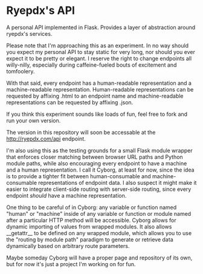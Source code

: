 Ryepdx's API
===

A personal API implemented in Flask. Provides a layer of abstraction around ryepdx's services.

Please note that I'm approaching this as an experiment. In no way should you expect my personal API to stay static for very long, nor should you ever expect it to be pretty or elegant. I reserve the right to change endpoints all willy-nilly, especially during caffeine-fueled bouts of excitement and tomfoolery.

With that said, every endpoint has a human-readable representation and a machine-readable representation. Human-readable representations can be requested by affixing .html to an endpoint name and machine-readable representations can be requested by affixing .json.

If you think this experiment sounds like loads of fun, feel free to fork and run your own version.

The version in this repository will soon be accessable at the http://ryepdx.com/api endpoint.

I'm also using this as the testing grounds for a small Flask module wrapper that enforces closer matching between browser URL paths and Python module paths, while also encouraging every endpoint to have a machine and a human representation. I call it Cyborg, at least for now, since the idea is to provide a tighter fit between human-consumable and machine-consumable representations of endpoint data. I also suspect it might make it easier to integrate client-side routing with server-side routing, since every endpoint *should* have a machine representation.

One thing to be careful of in Cyborg: any variable or function named "human" or "machine" inside of any variable or function or module named after a particular HTTP method will be accessible. Cyborg allows for dynamic importing of values from wrapped modules. It also allows \_\_getattr\_\_ to be defined on any wrapped module, which allows you to use the "routing by module path" paradigm to generate or retrieve data dynamically based on arbitrary route parameters.

Maybe someday Cyborg will have a proper page and repository of its own, but for now it's just a project I'm working on for fun.
